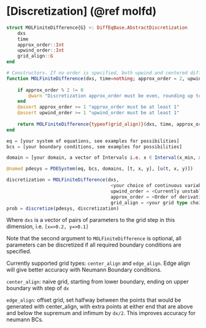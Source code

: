 # [Discretization] (@ref molfd)
```julia
struct MOLFiniteDifference{G} <: DiffEqBase.AbstractDiscretization
    dxs
    time
    approx_order::Int
    upwind_order::Int
    grid_align::G
end

# Constructors. If no order is specified, both upwind and centered differences will be 2nd order
function MOLFiniteDifference(dxs, time=nothing; approx_order = 2, upwind_order = 1, grid_align=CenterAlignedGrid())
    
    if approx_order % 2 != 0
        @warn "Discretization approx_order must be even, rounding up to $(approx_order+1)"
    end
    @assert approx_order >= 1 "approx_order must be at least 1"
    @assert upwind_order >= 1 "upwind_order must be at least 1"
    
    return MOLFiniteDifference{typeof(grid_align)}(dxs, time, approx_order, upwind_order, grid_align)
end
```

```julia
eq = [your system of equations, see examples for possibilities]
bcs = [your boundary conditions, see examples for possibilities]

domain = [your domain, a vector of Intervals i.e. x ∈ Interval(x_min, x_max)]

@named pdesys = PDESystem(eq, bcs, domains, [t, x, y], [u(t, x, y)])

discretization = MOLFiniteDifference(dxs, 
                                      <your choice of continuous variable, usually time>; 
                                      upwind_order = <Currently unstable at any value other than 1>, 
                                      approx_order = <Order of derivative approximation, starting from 2> 
                                      grid_align = <your grid type choice>)
prob = discretize(pdesys, discretization)
```
Where `dxs` is a vector of pairs of parameters to the grid step in this dimension, i.e. `[x=>0.2, y=>0.1]`

Note that the second argument to `MOLFiniteDifference` is optional, all parameters can be discretized if all required boundary conditions are specified.

Currently supported grid types: `center_align` and `edge_align`. Edge align will give better accuracy with Neumann Boundary conditions.

`center_align`: naive grid, starting from lower boundary, ending on upper boundary with step of `dx`

`edge_align`: offset grid, set halfway between the points that would be generated with center_align, with extra points at either end that are above and below the supremum and infimum by `dx/2`. This improves accuracy for neumann BCs.
